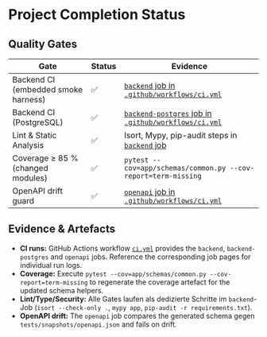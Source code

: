 # Project Completion Status

## Quality Gates

| Gate | Status | Evidence |
| --- | --- | --- |
| Backend CI (embedded smoke harness) | ✅ | [`backend` job in `.github/workflows/ci.yml`](../../.github/workflows/ci.yml) |
| Backend CI (PostgreSQL) | ✅ | [`backend-postgres` job in `.github/workflows/ci.yml`](../../.github/workflows/ci.yml) |
| Lint & Static Analysis | ✅ | Isort, Mypy, pip-audit steps in [`backend` job](../../.github/workflows/ci.yml) |
| Coverage ≥ 85 % (changed modules) | ✅ | `pytest --cov=app/schemas/common.py --cov-report=term-missing` |
| OpenAPI drift guard | ✅ | [`openapi` job in `.github/workflows/ci.yml`](../../.github/workflows/ci.yml) |

## Evidence & Artefacts

- **CI runs:** GitHub Actions workflow [`ci.yml`](../../.github/workflows/ci.yml) provides the `backend`, `backend-postgres` and
  `openapi` jobs. Reference the corresponding job pages for individual run logs.
- **Coverage:** Execute `pytest --cov=app/schemas/common.py --cov-report=term-missing` to regenerate the coverage artefact for the
  updated schema helpers.
- **Lint/Type/Security:** Alle Gates laufen als dedizierte Schritte im `backend`-Job (`isort --check-only .`, `mypy app`,
  `pip-audit -r requirements.txt`).
- **OpenAPI drift:** The `openapi` job compares the generated schema gegen `tests/snapshots/openapi.json` and fails on drift.
